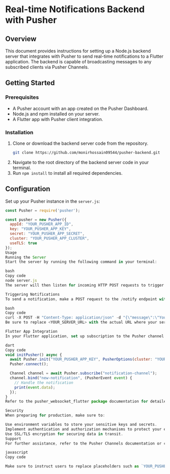 # Real-time Notifications Backend with Pusher

## Overview

This document provides instructions for setting up a Node.js backend server that integrates with Pusher to send real-time notifications to a Flutter application. The backend is capable of broadcasting messages to any subscribed clients via Pusher Channels.

## Getting Started

### Prerequisites

- A Pusher account with an app created on the Pusher Dashboard.
- Node.js and npm installed on your server.
- A Flutter app with Pusher client integration.

### Installation

1. Clone or download the backend server code from the repository.
    ```bash
    git clone https://github.com/monirhossain09544/pusher-backend.git
    ```
2. Navigate to the root directory of the backend server code in your terminal.
3. Run `npm install` to install all required dependencies.

## Configuration

Set up your Pusher instance in the `server.js`:

```javascript
const Pusher = require('pusher');

const pusher = new Pusher({
  appId: "YOUR_PUSHER_APP_ID",
  key: "YOUR_PUSHER_APP_KEY",
  secret: "YOUR_PUSHER_APP_SECRET",
  cluster: "YOUR_PUSHER_APP_CLUSTER",
  useTLS: true
});
Usage
Running the Server
Start the server by running the following command in your terminal:

bash
Copy code
node server.js
The server will then listen for incoming HTTP POST requests to trigger notifications.

Triggering Notifications
To send a notification, make a POST request to the /notify endpoint with a JSON payload containing the message. This can be done using Postman or via curl:

bash
Copy code
curl -X POST -H "Content-Type: application/json" -d "{\"message\":\"Your notification message\"}" http://<YOUR_SERVER_URL>:3000/notify
Be sure to replace <YOUR_SERVER_URL> with the actual URL where your server is hosted.

Flutter App Integration
In your Flutter application, set up subscription to the Pusher channel to listen for messages as shown in the example below:

dart
Copy code
void initPusher() async {
  await Pusher.init("YOUR_PUSHER_APP_KEY", PusherOptions(cluster: "YOUR_PUSHER_APP_CLUSTER"));
  Pusher.connect();

  Channel channel = await Pusher.subscribe("notification-channel");
  channel.bind("new-notification", (PusherEvent event) {
    // Handle the notification
    print(event.data);
  });
}
Refer to the pusher_websocket_flutter package documentation for detailed integration steps.

Security
When preparing for production, make sure to:

Use environment variables to store your sensitive keys and secrets.
Implement authentication and authorization mechanisms to protect your endpoints.
Use SSL/TLS encryption for securing data in transit.
Support
For further assistance, refer to the Pusher Channels documentation or contact Pusher support.

javascript
Copy code

Make sure to instruct users to replace placeholders such as `YOUR_PUSHER_APP_ID`, `YOUR_PUSHER_APP_KEY`, `YOUR_PUSHER_APP_SECRET`, `YOUR_PUSHER_APP_CLUSTER`, and `<YOUR_SERVER_URL>` with their actual Pusher credentials and server URL. This README provides basic instructions for setting up the server, triggering notifications, and integrating with a Flutter app, as well as emphasizes security considerations for production.






